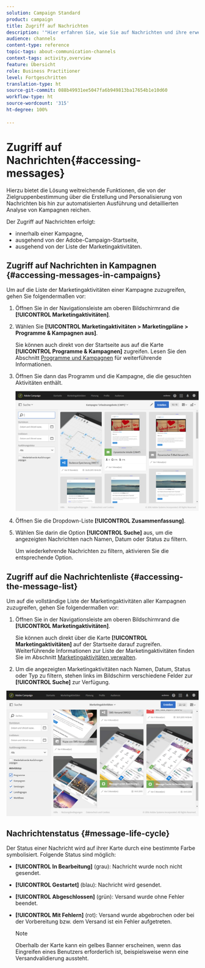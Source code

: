 ```yaml
---
solution: Campaign Standard
product: campaign
title: Zugriff auf Nachrichten
description: '"Hier erfahren Sie, wie Sie auf Nachrichten und ihre erweiterten Funktionen zugreifen können: Erstellung, Zielgruppenbestimmung, Personalisierung, Durchführung und Reporting."'
audience: channels
content-type: reference
topic-tags: about-communication-channels
context-tags: activity,overview
feature: Übersicht
role: Business Practitioner
level: Fortgeschritten
translation-type: ht
source-git-commit: 088b49931ee5047fa6b949813ba17654b1e10d60
workflow-type: ht
source-wordcount: '315'
ht-degree: 100%

---
```



# Zugriff auf Nachrichten{#accessing-messages}

Hierzu bietet die Lösung weitreichende Funktionen, die von der Zielgruppenbestimmung über die Erstellung und Personalisierung von Nachrichten bis hin zur automatisierten Ausführung und detaillierten Analyse von Kampagnen reichen.

Der Zugriff auf Nachrichten erfolgt:

* innerhalb einer Kampagne,
* ausgehend von der Adobe-Campaign-Startseite,
* ausgehend von der Liste der Marketingaktivitäten.

## Zugriff auf Nachrichten in Kampagnen      {#accessing-messages-in-campaigns}

Um auf die Liste der Marketingaktivitäten einer Kampagne zuzugreifen, gehen Sie folgendermaßen vor:

1. Öffnen Sie in der Navigationsleiste am oberen Bildschirmrand die **[!UICONTROL Marketingaktivitäten]**.
1. Wählen Sie **[!UICONTROL Marketingaktivitäten > Marketingpläne > Programme &amp; Kampagnen aus]**.

   Sie können auch direkt von der Startseite aus auf die Karte **[!UICONTROL Programme &amp; Kampagnen]** zugreifen. Lesen Sie den Abschnitt [Programme und Kampagnen](../../start/using/programs-and-campaigns.md) für weiterführende Informationen.

1. Öffnen Sie dann das Programm und die Kampagne, die die gesuchten Aktivitäten enthält.

   ![](assets/delivery_list_1.png)

1. Öffnen Sie die Dropdown-Liste **[!UICONTROL Zusammenfassung]**.
1. Wählen Sie darin die Option **[!UICONTROL Suche]** aus, um die angezeigten Nachrichten nach Namen, Datum oder Status zu filtern.

   Um wiederkehrende Nachrichten zu filtern, aktivieren Sie die entsprechende Option.

## Zugriff auf die Nachrichtenliste      {#accessing-the-message-list}

Um auf die vollständige Liste der Marketingaktivitäten aller Kampagnen zuzugreifen, gehen Sie folgendermaßen vor:

1. Öffnen Sie in der Navigationsleiste am oberen Bildschirmrand die **[!UICONTROL Marketingaktivitäten]**.

   Sie können auch direkt über die Karte **[!UICONTROL Marketingaktivitäten]** auf der Startseite darauf zugreifen. Weiterführende Informationen zur Liste der Marketingaktivitäten finden Sie im Abschnitt [Marketingaktivitäten verwalten](../../start/using/marketing-activities.md#creating-a-marketing-activity).

1. Um die angezeigten Marketingaktivitäten nach Namen, Datum, Status oder Typ zu filtern, stehen links im Bildschirm verschiedene Felder zur **[!UICONTROL Suche]** zur Verfügung.

![](assets/delivery_list_2.png)

## Nachrichtenstatus {#message-life-cycle}

Der Status einer Nachricht wird auf ihrer Karte durch eine bestimmte Farbe symbolisiert. Folgende Status sind möglich:

* **[!UICONTROL In Bearbeitung]** (grau): Nachricht wurde noch nicht gesendet.
* **[!UICONTROL Gestartet]** (blau): Nachricht wird gesendet.
* **[!UICONTROL Abgeschlossen]** (grün): Versand wurde ohne Fehler beendet.
* **[!UICONTROL Mit Fehlern]** (rot): Versand wurde abgebrochen oder bei der Vorbereitung bzw. dem Versand ist ein Fehler aufgetreten.

   >[!NOTE]
   >
   >Oberhalb der Karte kann ein gelbes Banner erscheinen, wenn das Eingreifen eines Benutzers erforderlich ist, beispielsweise wenn eine Versandvalidierung aussteht.
